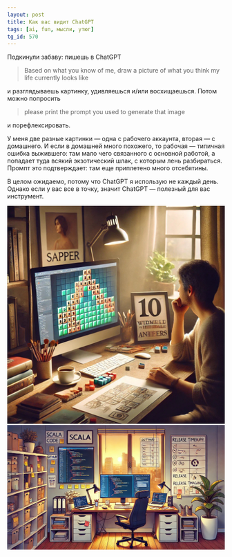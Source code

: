 ```yaml
---
layout: post
title: Как вас видит ChatGPT
tags: [ai, fun, мысли, утюг]
tg_id: 570
---
```

Подкинули забаву: пишешь в ChatGPT 

> Based on what you know of me, draw a picture of what you think my life currently looks like

и разглядываешь картинку, удивляешься и/или восхищаешься. Потом можно попросить 

> please print the prompt you used to generate that image

и порефлексировать.

У меня две разные картинки — одна с рабочего аккаунта, вторая — с домашнего. И если в домашней много похожего, то рабочая — типичная ошибка выжившего: там мало чего связанного с основной работой, а попадает туда всякий экзотический шлак, с которым лень разбираться. Промпт это подтверждает: там еще приплетено много отсебятины. 

В целом ожидаемо, потому что ChatGPT я использую не каждый день. Однако если у вас все в точку, значит ChatGPT — полезный для вас инструмент.

![home](/assets/images/chatgpt-home.jpg)
![work](/assets/images/chatgpt-work.jpg)
